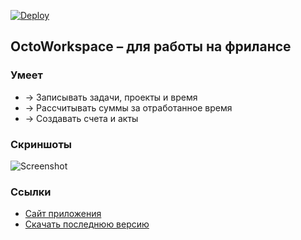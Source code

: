 [![Deploy](https://github.com/uonick/octo-workspace/actions/workflows/blank.yml/badge.svg)](https://github.com/uonick/octo-workspace/actions/workflows/blank.yml)
## OctoWorkspace – для работы на фрилансе

### Умеет
* → Записывать задачи, проекты и время
* → Рассчитывать суммы за отработанное время
* → Создавать счета и акты

### Скриншоты
![Screenshot](https://i.imgur.com/Ocr5ywz.png "Preview")

### Ссылки
* [Сайт приложения](https://octows.uonick.com)
* [Скачать последнюю версию](https://github.com/uonick/octo-workspace/releases)
